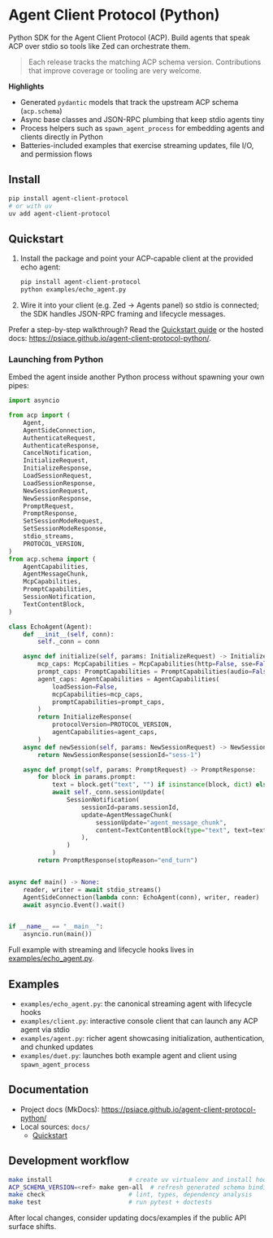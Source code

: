 # Agent Client Protocol (Python)

Python SDK for the Agent Client Protocol (ACP). Build agents that speak ACP over stdio so tools like Zed can orchestrate them.

> Each release tracks the matching ACP schema version. Contributions that improve coverage or tooling are very welcome.

**Highlights**

- Generated `pydantic` models that track the upstream ACP schema (`acp.schema`)
- Async base classes and JSON-RPC plumbing that keep stdio agents tiny
- Process helpers such as `spawn_agent_process` for embedding agents and clients directly in Python
- Batteries-included examples that exercise streaming updates, file I/O, and permission flows

## Install

```bash
pip install agent-client-protocol
# or with uv
uv add agent-client-protocol
```

## Quickstart

1. Install the package and point your ACP-capable client at the provided echo agent:
   ```bash
   pip install agent-client-protocol
   python examples/echo_agent.py
   ```
2. Wire it into your client (e.g. Zed → Agents panel) so stdio is connected; the SDK handles JSON-RPC framing and lifecycle messages.

Prefer a step-by-step walkthrough? Read the [Quickstart guide](docs/quickstart.md) or the hosted docs: https://psiace.github.io/agent-client-protocol-python/.

### Launching from Python

Embed the agent inside another Python process without spawning your own pipes:

```python
import asyncio

from acp import (
    Agent,
    AgentSideConnection,
    AuthenticateRequest,
    AuthenticateResponse,
    CancelNotification,
    InitializeRequest,
    InitializeResponse,
    LoadSessionRequest,
    LoadSessionResponse,
    NewSessionRequest,
    NewSessionResponse,
    PromptRequest,
    PromptResponse,
    SetSessionModeRequest,
    SetSessionModeResponse,
    stdio_streams,
    PROTOCOL_VERSION,
)
from acp.schema import (
    AgentCapabilities,
    AgentMessageChunk,
    McpCapabilities,
    PromptCapabilities,
    SessionNotification,
    TextContentBlock,
)

class EchoAgent(Agent):
    def __init__(self, conn):
        self._conn = conn

    async def initialize(self, params: InitializeRequest) -> InitializeResponse:
        mcp_caps: McpCapabilities = McpCapabilities(http=False, sse=False)
        prompt_caps: PromptCapabilities = PromptCapabilities(audio=False, embeddedContext=False, image=False)
        agent_caps: AgentCapabilities = AgentCapabilities(
            loadSession=False,
            mcpCapabilities=mcp_caps,
            promptCapabilities=prompt_caps,
        )
        return InitializeResponse(
            protocolVersion=PROTOCOL_VERSION,
            agentCapabilities=agent_caps,
        )
    async def newSession(self, params: NewSessionRequest) -> NewSessionResponse:
        return NewSessionResponse(sessionId="sess-1")

    async def prompt(self, params: PromptRequest) -> PromptResponse:
        for block in params.prompt:
            text = block.get("text", "") if isinstance(block, dict) else getattr(block, "text", "")
            await self._conn.sessionUpdate(
                SessionNotification(
                    sessionId=params.sessionId,
                    update=AgentMessageChunk(
                        sessionUpdate="agent_message_chunk",
                        content=TextContentBlock(type="text", text=text),
                    ),
                )
            )
        return PromptResponse(stopReason="end_turn")


async def main() -> None:
    reader, writer = await stdio_streams()
    AgentSideConnection(lambda conn: EchoAgent(conn), writer, reader)
    await asyncio.Event().wait()


if __name__ == "__main__":
    asyncio.run(main())
```

Full example with streaming and lifecycle hooks lives in [examples/echo_agent.py](examples/echo_agent.py).

## Examples

- `examples/echo_agent.py`: the canonical streaming agent with lifecycle hooks
- `examples/client.py`: interactive console client that can launch any ACP agent via stdio
- `examples/agent.py`: richer agent showcasing initialization, authentication, and chunked updates
- `examples/duet.py`: launches both example agent and client using `spawn_agent_process`

## Documentation

- Project docs (MkDocs): https://psiace.github.io/agent-client-protocol-python/
- Local sources: `docs/`
  - [Quickstart](docs/quickstart.md)

## Development workflow

```bash
make install                     # create uv virtualenv and install hooks
ACP_SCHEMA_VERSION=<ref> make gen-all  # refresh generated schema bindings
make check                       # lint, types, dependency analysis
make test                        # run pytest + doctests
```

After local changes, consider updating docs/examples if the public API surface shifts.
